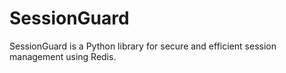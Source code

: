 # SessionGuard
SessionGuard is a Python library for secure and efficient session management using Redis.

